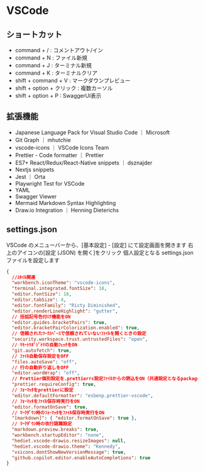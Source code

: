 # VSCode

## ショートカット

- command + / : コメントアウト/イン
- command + N : ファイル新規
- command + J : ターミナル新規
- command + K : ターミナルクリア
- shift + command + V : マークダウンプレビュー
- shift + option + クリック : 複数カーソル
- shift + option + P : SwaggerUI表示

## 拡張機能

- Japanese Language Pack for Visual Studio Code ｜ Microsoft
- Git Graph ｜ mhutchie
- vscode-icons ｜ VSCode Icons Team
- Prettier - Code formatter ｜ Prettier
- ES7+ React/Redux/React-Native snippets ｜ dsznajder
- Nextjs snippets
- Jest ｜ Orta
- Playwright Test for VSCode
- YAML
- Swagger Viewer
- Mermaid Markdown Syntax Highlighting
- Draw.io Integration ｜ Henning Dieterichs

## settings.json

VSCode のメニューバーから、[基本設定] - [設定] にて設定画面を開きます
右上のアイコンの[設定 (JSON) を開く]をクリック
個人設定となる settings.json ファイルを設定します

```json
{
  //ｽﾀｲﾙ関連
  "workbench.iconTheme": "vscode-icons",
  "terminal.integrated.fontSize": 18,
  "editor.fontSize": 18,
  "editor.tabSize": 4,
  "editor.fontFamily": "Ricty Diminished",
  "editor.renderLineHighlight": "gutter",
  // 括弧記号色付け機能をON
  "editor.guides.bracketPairs": true,
  "editor.bracketPairColorization.enabled": true,
  // 信頼されたﾜｰｸｽﾍﾟｰｽで信頼されていないﾌｧｲﾙを開くときの設定
  "security.workspace.trust.untrustedFiles": "open",
  // ﾘﾓｰﾄﾘﾎﾟｼﾞﾄﾘの自動ﾌｪｯﾁをON
  "git.autofetch": true,
  // ﾌｧｲﾙ自動保存設定をOFF
  "files.autoSave": "off",
  // 行の自動折り返しをOFF
  "editor.wordWrap": "off",
  // Prettier個別設定を.prettierrc設定ﾌｧｲﾙからの読込をON（共通設定となるpackage.jsonよりもprettierrcを優先読込）
  "prettier.requireConfig": true,
  // ﾌｫｰﾏｯﾀをprettierに設定
  "editor.defaultFormatter": "esbenp.prettier-vscode",
  // ﾌｫｰﾏｯﾀをﾌｧｲﾙ保存時実行をON
  "editor.formatOnSave": true,
  // ﾏｰｸﾀﾞｳﾝ時のﾌｫｰﾏｯﾀをﾌｧｲﾙ保存時実行をON
  "[markdown]": { "editor.formatOnSave": true },
  // ﾏｰｸﾀﾞｳﾝ時の改行認識設定
  "markdown.preview.breaks": true,
  "workbench.startupEditor": "none",
  "hediet.vscode-drawio.resizeImages": null,
  "hediet.vscode-drawio.theme": "Kennedy",
  "vsicons.dontShowNewVersionMessage": true,
  "github.copilot.editor.enableAutoCompletions": true
}
```
